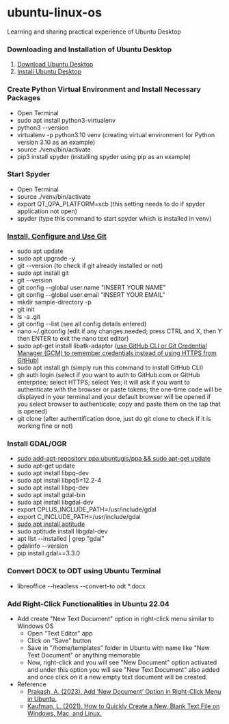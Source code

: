 # ubuntu-linux-os
Learning and sharing practical experience of Ubuntu Desktop


### Downloading and Installation of Ubuntu Desktop
1. [Download Ubuntu Desktop](https://ubuntu.com/#download)
2. [Install Ubuntu Desktop](https://ubuntu.com/tutorials/install-ubuntu-desktop#1-overview)


### Create Python Virtual Environment and Install Necessary Packages
- Open Terminal
- sudo apt install python3-virtualenv
- python3 --version
- virtualenv -p python3.10 venv (creating virtual environment for Python version 3.10 as an example)
- source ./venv/bin/activate
- pip3 install spyder (installing spyder using pip as an example)


### Start Spyder
- Open Terminal
- source ./venv/bin/activate
- export QT_QPA_PLATFORM=xcb (this setting needs to do if spyder application not open)
- spyder (type this command to start spyder which is installed in venv)


### [Install, Configure and Use Git](https://linuxhint.com/install-git-ubuntu22-04/)
- sudo apt update
- sudo apt upgrade -y
- git --version (to check if git already installed or not)
- sudo apt install git
- git --version
- git config --global user.name "INSERT YOUR NAME"
- git config --global user.email "INSERT YOUR EMAIL"
- mkdir sample-directory -p
- git init
- ls -a .git
- git config --list (see all config details entered)
- nano ~/.gitconfig (edit if any changes needed; press CTRL and X, then Y then ENTER to exit the nano text editor)
- sudo apt-get install libatk-adaptor ([use GitHub CLI or Git Credential Manager (GCM) to remember credentials instead of using HTTPS from GitHub](https://stackoverflow.com/questions/71522167/git-always-ask-for-username-and-password-in-ubuntu))
- sudo apt install gh (simply run this command to install GitHub CLI)
- gh auth login (select if you want to auth to GitHub.com or GitHub enterprise; select HTTPS; select Yes; it will ask if you want to authenticate with the browser or paste tokens; the one-time code will be displayed in your terminal and your default browser will be opened if you select browser to authenticate; copy and paste them on the tap that is opened)
- git clone <https link> (after authentification done, just do git clone to check if it is working fine or not)
  

### Install GDAL/OGR
- [sudo add-apt-repository ppa:ubuntugis/ppa && sudo apt-get update](https://mothergeo-py.readthedocs.io/en/latest/development/how-to/gdal-ubuntu-pkg.html)
- sudo apt-get update
- sudo apt install libpq-dev
- sudo apt install libpq5=12.2-4
- sudo apt install libpq-dev
- sudo apt install gdal-bin
- sudo apt install libgdal-dev
- export CPLUS_INCLUDE_PATH=/usr/include/gdal
- export C_INCLUDE_PATH=/usr/include/gdal
- [sudo apt install aptitude](https://stackoverflow.com/questions/72887400/install-gdal-on-linux-ubuntu-20-04-4lts-for-python)
- sudo aptitude install libgdal-dev
- apt list --installed | grep "gdal"
- gdalinfo --version
- pip install gdal==3.3.0

  
### Convert DOCX to ODT using Ubuntu Terminal
- libreoffice --headless --convert-to odt *.docx
 
  
### Add Right-Click Functionalities in Ubuntu 22.04
- Add create "New Text Document" option in right-click menu similar to Windows OS
  - Open "Text Editor" app
  - Click on "Save" button
  - Save in "/home/templates" folder in Ubuntu with name like "New Text Document" or anything memorable
  - Now, right-click and you will see "New Document" option activated and under this option you will see "New Text Document" also added and once click on it a new empty text document will be created.
- Reference
  - [Prakash, A. (2023). Add ‘New Document’ Option in Right-Click Menu in Ubuntu.](https://itsfoss.com/add-new-document-option/)
  - [Kaufman, L. (2021). How to Quickly Create a New, Blank Text File on Windows, Mac, and Linux.](https://www.groovypost.com/howto/quickly-create-new-blank-text-file-windows-mac-linux/)
